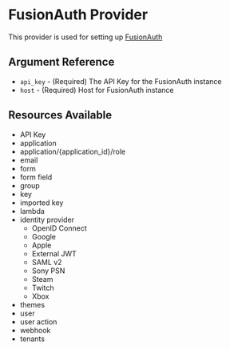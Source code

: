 # FusionAuth Provider

This provider is used for setting up [FusionAuth](https://fusionauth.io)

## Argument Reference

* `api_key` - (Required) The API Key for the FusionAuth instance
* `host` - (Required) Host for FusionAuth instance

## Resources Available

* API Key
* application
* application/{application_id}/role
* email
* form
* form field
* group
* key
* imported key
* lambda
* identity provider
    - OpenID Connect
    - Google
    - Apple
    - External JWT
    - SAML v2
    - Sony PSN
    - Steam
    - Twitch
    - Xbox
* themes
* user
* user action
* webhook
* tenants
